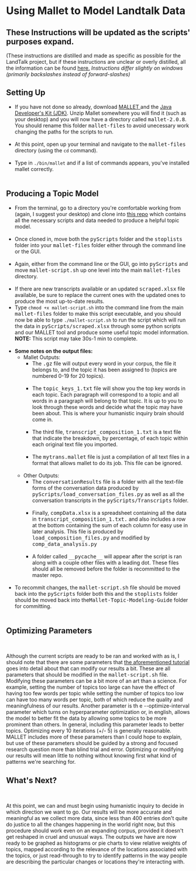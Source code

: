 <!DOCTYPE HTML>
<html>
<head>
<meta charset="utf-8">
</head>
<h1>Using Mallet to Model Landtalk Data</h1>
<h2>These Instructions will be updated as the scripts' purposes expand.</h2>
<p>(These instructions are distilled and made as specific as possible for the LandTalk project, but if these instructions are unclear or overly distilled, all the information can be found <a href= "https://programminghistorian.org/en/lessons/topic-modeling-and-mallet#your-first-topic-model)">here.</a> <em>Instructions differ slightly on windows (primarily backslashes instead of forward-slashes)</em></p>
<h2>Setting Up</h2>
<ul>
<li>If you have not done so already, download <a href = "http://mallet.cs.umass.edu/download.php"> MALLET </a> and the <a href="https://www.oracle.com/technetwork/java/javase/downloads/index.html"> Java Developer's Kit (JDK)</a>. Unzip Mallet somewhere you will find it (such as your desktop) and you will now have a directory called <kbd>mallet-2.0.8</kbd>. You should rename this folder <kbd>mallet-files</kbd> to avoid unecessary work changing the paths for the scripts to run.</li><br>
<li>At this point, open up your terminal and navigate to the <kbd>mallet-files</kbd> directory (using the <code>cd</code> command).</li><br>
<li>Type in <code>./bin/mallet</code> and if a list of commands appears, you've installed mallet correctly.</li><br>
</ul>

<h2>Producing a Topic Model</h2>
<ul>
<li> From the terminal, go to a directory you're comfortable working from (again, I suggest your desktop) and clone into <a href="https://github.com/kcirerick/Mallet-Topic-Modeling-Guide.git">this repo</a> which contains all the necessary scripts and data needed to produce a helpful topic model.
</li><br>
<li> Once cloned in, move both the <kbd>pyScripts</kbd> folder and the <kbd>stoplists</kbd> folder into your <kbd>mallet-files</kbd> folder either through the command line or the GUI. </li><br>
<li> Again, either from the command line or the GUI, go into <kbd>pyScripts</kbd> and move <kbd>mallet-script.sh</kbd> up one level into the main <kbd>mallet-files</kbd> directory. </li> <br>
<li> If there are new transcripts available or an updated <kbd>scraped.xlsx</kbd> file available, be sure to replace the current ones with the updated ones to produce the most up-to-date results. </li>
<li> Type <code>chmod +x mallet-script.sh</code> into the command line from the main <kbd>mallet-files</kbd> folder to make this script executable, and you should now be able to type <code>./mallet-script.sh</code> to run the script which will run the data in <kbd>pyScripts/scraped.xlsx</kbd> through some python scripts and our MALLET tool and produce some useful topic model information. <b>NOTE:</b> This script may take 30s-1 min to complete.</li> <br>
<li><b>Some notes on the output files: </b><br>
<ul>
<li> Mallet Outputs: <br>
<ul>
<li>The <kbd>.gz</kbd> file will output every word in your corpus, the file it belongs to, and the topic it has been assigned to (topics are numbered 0-19 for 20 topics).</li><br>
<li>The <kbd>topic_keys_1.txt</kbd> file will show you the top key words in each topic. Each paragraph will correspond to a topic and all words in a paragraph will belong to that topic. It is up to you to look through these words and decide what the topic may have been about. This is where your humanistic inquiry brain should come in.</li><br>
<li>The third file, <kbd>transcript_composition_1.txt</kbd> is a text file that indicate the breakdown, by percentage, of each topic within each original text file you imported.</li><br>
<li> The <kbd>mytrans.mallet</kbd> file is just a compilation of all text files in a format that allows mallet to do its job. This file can be ignored. </li>
</ul></li><br>
<li> Other Outputs: 
<ul>
<li>The <kbd>conversationResults</kbd> file is a folder with all the text-file forms of the conversation data produced by <kbd>pyScripts/load_conversation_files.py</kbd> as well as all the conversation transcripts in the <kbd>pyScripts/Transcripts</kbd> folder. </li> <br>
<li> Finally, <kbd>compData.xlsx</kbd> is a spreadsheet containing all the data in <kbd>transcript_composition_1.txt.</kbd> and also includes a row at the bottom containing the sum of each column for easy use in later analysis. This file is produced by <kbd>load_composition_files.py</kbd> and modified by <kbd>comp_data_analysis.py</kbd> </li> <br>
<li>A folder called <kbd>__pycache__</kbd> will appear after the script is ran along with a couple other files with a leading dot. These files should all be removed before the folder is recommitted to the master repo. </li> <br>
</ul>
</li>
</ul>
</li>
<li> To recommit changes, the <kbd>mallet-script.sh</kbd> file should be moved back into the <kbd>pyScripts</kbd> folder both this and the <kbd>stoplists</kbd> folder should be moved back into the<kbd>Mallet-Topic-Modeling-Guide</kbd> folder for committing. </li> <br>
</ul>
<h2> Optimizing Parameters </h2><br>
<p> Although the current scripts are ready to be ran and worked with as is, I should note that there are some parameters that <a href="http://mallet.cs.umass.edu/download.php">the aforementioned tutorial</a> goes into detail about that can modify our results a bit. These are all parameters that should be modified in the <kbd>mallet-script.sh</kbd> file. Modifying these parameters can be a bit more of an art than a science. For example, setting the number of topics too large can have the effect of having too few words per topic while setting the number of topics too low can have too many words per topic, both of which reduce the quality and meaningfulness of our results. Another parameter is th e --optimize-interval parameter which turns on hyperparameter optimization or, in english, allows the model to better fit the data by allowing some topics to be more prominent than others. In general, including this parameter leads to better topics. Optimizing every 10 iterations (+/- 5) is generally reasonable. MALLET includes more of these parameters than I could hope to explain, but use of these parameters should be guided by a strong and focused research question more than blind trial and error. Optimizing or modifying our results will mean little to nothing without knowing first what kind of patterns we're searching for. </p>
<h2> What's Next? </h2><br>
<p> At this point, we can and must begin using humanistic inquiry to decide in which direction we want to go. Our results will be more accurate and meaningful as we collect more data, since less than 400 entries don't quite do justice to all the changes happening in the world right now, but this procedure should work even on an expanding corpus, provided it doesn't get reshaped in cruel and unusual ways. The outputs we have are now ready to be graphed as histograms or pie charts to view relative weights of topics, mapped according to the relevance of the locations associated with the topics, or just read-through to try to identify patterns in the way people are describing the particular changes or locations they're interacting with. </p>
</html>
